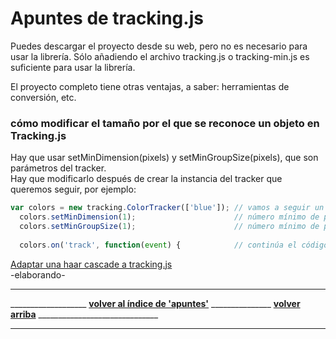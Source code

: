 # Apuntes de tracking.js

Puedes descargar el proyecto desde su web, pero no es necesario para usar la librería. Sólo añadiendo el archivo tracking.js o tracking-min.js es suficiente para usar la librería.  

El proyecto completo tiene otras ventajas, a saber: herramientas de conversión, etc.  

### cómo modificar el tamaño por el que se reconoce un objeto en Tracking.js
Hay que usar setMinDimension(pixels) y setMinGroupSize(pixels), que son parámetros del tracker.  
Hay que modificarlo después de crear la instancia del tracker que queremos seguir, por ejemplo:  
```javascript
var colors = new tracking.ColorTracker(['blue']); // vamos a seguir un color azul
  colors.setMinDimension(1);                      // número mínimo de pixels del color
  colors.setMinGroupSize(1);                      // número mínimo de pixles conectados del mismo color
  
  colors.on('track', function(event) {            // continúa el código...  
```

[Adaptar una haar cascade a tracking.js](#adaptar-haar-cascade-a-tracking)  
-elaborando-  



_____
___________________ **[volver al índice de 'apuntes'](https://github.com/luisgentil/apuntes/blob/master/README.md)** _______________ **[volver arriba](#apuntes-de-trackingjs)** ______________________________
_____
